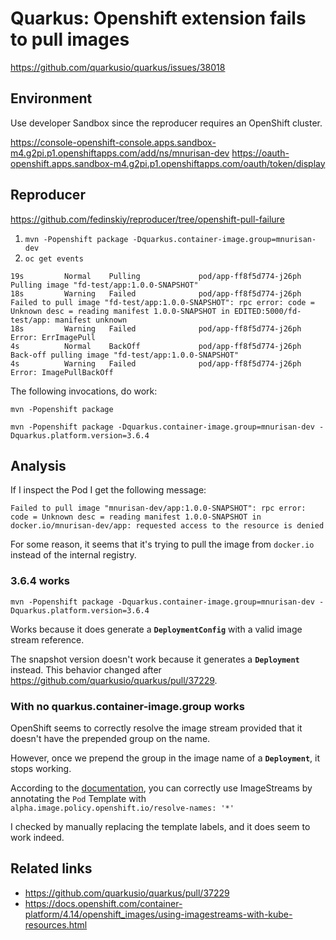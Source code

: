 # Quarkus: Openshift extension fails to pull images

https://github.com/quarkusio/quarkus/issues/38018

## Environment

Use developer Sandbox since the reproducer requires an OpenShift cluster.

https://console-openshift-console.apps.sandbox-m4.g2pi.p1.openshiftapps.com/add/ns/mnurisan-dev
https://oauth-openshift.apps.sandbox-m4.g2pi.p1.openshiftapps.com/oauth/token/display


## Reproducer

https://github.com/fedinskiy/reproducer/tree/openshift-pull-failure

1. `mvn -Popenshift package -Dquarkus.container-image.group=mnurisan-dev`
2. `oc get events`

```
19s         Normal    Pulling             pod/app-ff8f5d774-j26ph    Pulling image "fd-test/app:1.0.0-SNAPSHOT"
18s         Warning   Failed              pod/app-ff8f5d774-j26ph    Failed to pull image "fd-test/app:1.0.0-SNAPSHOT": rpc error: code = Unknown desc = reading manifest 1.0.0-SNAPSHOT in EDITED:5000/fd-test/app: manifest unknown
18s         Warning   Failed              pod/app-ff8f5d774-j26ph    Error: ErrImagePull
4s          Normal    BackOff             pod/app-ff8f5d774-j26ph    Back-off pulling image "fd-test/app:1.0.0-SNAPSHOT"
4s          Warning   Failed              pod/app-ff8f5d774-j26ph    Error: ImagePullBackOff
```

The following invocations, do work:
```
mvn -Popenshift package
```

```
mvn -Popenshift package -Dquarkus.container-image.group=mnurisan-dev -Dquarkus.platform.version=3.6.4
```

## Analysis

If I inspect the Pod I get the following message:

```
Failed to pull image "mnurisan-dev/app:1.0.0-SNAPSHOT": rpc error: code = Unknown desc = reading manifest 1.0.0-SNAPSHOT in docker.io/mnurisan-dev/app: requested access to the resource is denied
```

For some reason, it seems that it's trying to pull the image from `docker.io` instead of the internal registry.

### 3.6.4 works

```
mvn -Popenshift package -Dquarkus.container-image.group=mnurisan-dev -Dquarkus.platform.version=3.6.4
```

Works because it does generate a **`DeploymentConfig`** with a valid image stream reference.

The snapshot version doesn't work because it generates a **`Deployment`** instead.
This behavior changed after https://github.com/quarkusio/quarkus/pull/37229.


### With no quarkus.container-image.group works

OpenShift seems to correctly resolve the image stream provided that it doesn't have the prepended group on the name.

However, once we prepend the group in the image name of a **`Deployment`**, it stops working.

According to the [documentation](https://docs.openshift.com/container-platform/4.14/openshift_images/using-imagestreams-with-kube-resources.html), you can correctly use ImageStreams by annotating the `Pod` Template with `alpha.image.policy.openshift.io/resolve-names: '*'`

I checked by manually replacing the template labels, and it does seem to work indeed.

## Related links

- https://github.com/quarkusio/quarkus/pull/37229
- https://docs.openshift.com/container-platform/4.14/openshift_images/using-imagestreams-with-kube-resources.html
